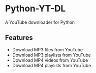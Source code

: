 # Python-YT-DL
 A YouTube downloader for Python

## Features ##
- Download MP3 files from YouTube
- Download MP3 playlists from YouTube
- Download MP4 videos from YouTube
- Download MP4 playlists from YouTube
